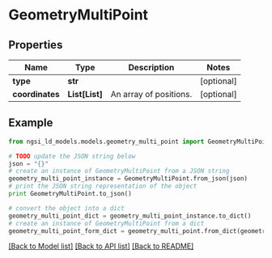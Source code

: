 # GeometryMultiPoint


## Properties
Name | Type | Description | Notes
------------ | ------------- | ------------- | -------------
**type** | **str** |  | [optional] 
**coordinates** | **List[List]** | An array of positions.  | [optional] 

## Example

```python
from ngsi_ld_models.models.geometry_multi_point import GeometryMultiPoint

# TODO update the JSON string below
json = "{}"
# create an instance of GeometryMultiPoint from a JSON string
geometry_multi_point_instance = GeometryMultiPoint.from_json(json)
# print the JSON string representation of the object
print GeometryMultiPoint.to_json()

# convert the object into a dict
geometry_multi_point_dict = geometry_multi_point_instance.to_dict()
# create an instance of GeometryMultiPoint from a dict
geometry_multi_point_form_dict = geometry_multi_point.from_dict(geometry_multi_point_dict)
```
[[Back to Model list]](../README.md#documentation-for-models) [[Back to API list]](../README.md#documentation-for-api-endpoints) [[Back to README]](../README.md)



